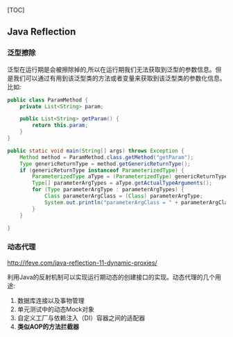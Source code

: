 [TOC]

## Java Reflection    

### 泛型擦除  

​	泛型在运行期是会被擦除掉的,所以在运行期我们无法获取到泛型的参数信息。但是我们可以通过有用到该泛型类的方法或者变量来获取到该泛型类的参数化信息。  比如:  

```java
public class ParamMethod {
    private List<String> param;

    public List<String> getParam() {
        return this.param;
    }
}
```

```java
public static void main(String[] args) throws Exception {
    Method method = ParamMethod.class.getMethod("getParam");
    Type genericReturnType = method.getGenericReturnType();
    if (genericReturnType instanceof ParameterizedType) {
        ParameterizedType aType = (ParameterizedType) genericReturnType;
        Type[] parameterArgTypes = aType.getActualTypeArguments();
        for (Type parameterArgType : parameterArgTypes) {
            Class parameterArgClass = (Class) parameterArgType;
            System.out.println("parameterArgClass = " + parameterArgClass);
        }
    }

}
```

### 动态代理   

<http://ifeve.com/java-reflection-11-dynamic-proxies/>

​	利用Java的反射机制可以实现运行期动态的创建接口的实现。动态代理的几个用途:

1. 数据库连接以及事物管理  
2. 单元测试中的动态Mock对象  
3. 自定义工厂与依赖注入（DI）容器之间的适配器  
4. **类似AOP的方法拦截器**    